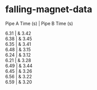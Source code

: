 # falling-magnet-data


Pipe A Time (s) | Pipe B Time (s) 

6.31      |      & 3.42            
6.38      |      & 3.45            
6.35      |      & 3.41            
6.48      |      & 3.15            
6.24      |      & 3.12            
6.21      |      & 3.28            
6.49      |      & 3.44            
6.45      |      & 3.26            
6.56      |      & 3.22            
6.59      |      & 3.20           
